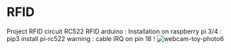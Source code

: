 # RFID
Project RFID 
circuit RC522 RFID arduino :
Installation on raspberry pi 3/4 :
pip3 install pi-rc522
warning : cable IRQ on pin 18 !
![webcam-toy-photo6](https://user-images.githubusercontent.com/59021489/162580904-b16f7056-fb2f-40c8-a8d0-ee70c3954441.jpg)
